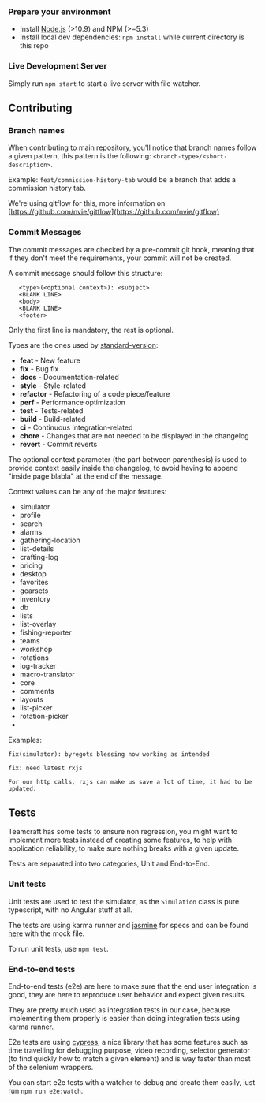 ### Prepare your environment
* Install [Node.js](http://nodejs.org/) (>10.9) and NPM (>=5.3)
* Install local dev dependencies: `npm install` while current directory is this repo

### Live Development Server

Simply run `npm start` to start a live server with file watcher.

## Contributing

### Branch names

When contributing to main repository, you'll notice that branch names follow a given pattern,
this pattern is the following: `<branch-type>/<short-description>`.

Example: `feat/commission-history-tab` would be a branch that adds a commission history tab.

We're using gitflow for this, more information on [https://github.com/nvie/gitflow](https://github.com/nvie/gitflow)

### Commit Messages
 The commit messages are checked by a pre-commit git hook, meaning that if they don't meet the requirements, 
 your commit will not be created.
 
 A commit message should follow this structure:
 ```
    <type>(<optional context>): <subject>
    <BLANK LINE>
    <body>
    <BLANK LINE>
    <footer>
 ```
 
 Only the first line is mandatory, the rest is optional.
 
 Types are the ones used by [standard-version](https://github.com/conventional-changelog/standard-version):
 
 - **feat** - New feature
 - **fix** - Bug fix
 - **docs** - Documentation-related
 - **style** - Style-related
 - **refactor** - Refactoring of a code piece/feature
 - **perf** - Performance optimization
 - **test** - Tests-related
 - **build** - Build-related
 - **ci** - Continuous Integration-related
 - **chore** - Changes that are not needed to be displayed in the changelog
 - **revert** - Commit reverts
 
 The optional context parameter (the part between parenthesis) is used to provide context
 easily inside the changelog, to avoid having to append "inside page blabla" at the end of the message.
 
 Context values can be any of the major features:
 
  - simulator
  - profile
  - search
  - alarms
  - gathering-location
  - list-details
  - crafting-log
  - pricing
  - desktop
  - favorites
  - gearsets
  - inventory
  - db
  - lists
  - list-overlay
  - fishing-reporter
  - teams
  - workshop
  - rotations
  - log-tracker
  - macro-translator
  - core
  - comments
  - layouts
  - list-picker
  - rotation-picker
  - 
 
 Examples:
 
 `fix(simulator): byregots blessing now working as intended`
 
 ```
 fix: need latest rxjs
 
 For our http calls, rxjs can make us save a lot of time, it had to be updated.
 ```

## Tests

Teamcraft has some tests to ensure non regression, you might want to implement more tests instead of creating some features, to help with application reliability, to make sure nothing breaks with a given update.

Tests are separated into two categories, Unit and End-to-End.

### Unit tests

Unit tests are used to test the simulator, as the `Simulation` class is pure typescript, with no Angular stuff at all. 

The tests are using karma runner and [jasmine](https://jasmine.github.io/) for specs and can be found [here](https://github.com/ffxiv-teamcraft/ffxiv-teamcraft/tree/staging/apps/client/src/app/pages/simulator/test) with the mock file.

To run unit tests, use `npm test`.

### End-to-end tests

End-to-end tests (e2e) are here to make sure that the end user integration is good, they are here to reproduce user behavior and expect given results.

They are pretty much used as integration tests in our case, because implementing them properly is easier than doing integration tests using karma runner.

E2e tests are using [cypress](https://www.cypress.io/), a nice library that has some features such as time travelling for debugging purpose, video recording, selector generator (to find quickly how to match a given element) and is way faster than most of the selenium wrappers.

You can start e2e tests with a watcher to debug and create them easily, just run `npm run e2e:watch`.
